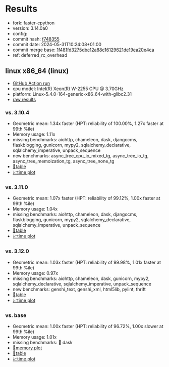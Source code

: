 # Results

- fork: faster-cpython
- version: 3.14.0a0
- config: 
- commit hash: [f748355](https://github.com/faster%2dcpython/cpython/commit/f748355)
- commit date: 2024-05-31T10:24:08+01:00
- commit merge base: [1f481fd3275dbc12a88c16129621de19ea20e4ca](https://github.com/faster%2dcpython/cpython/commit/1f481fd3275dbc12a88c16129621de19ea20e4ca)
- ref: deferred_rc_overhead

## linux x86_64 (linux)

- [GitHub Action run](https://github.com/faster-cpython/benchmarking/actions/runs/9315983053)
- cpu model: Intel(R) Xeon(R) W-2255 CPU @ 3.70GHz
- platform: Linux-5.4.0-164-generic-x86_64-with-glibc2.31
- [raw results](bm-20240531-linux-x86_64-faster%252dcpython-deferred_rc_overhead-3.14.0a0-f748355.json)

### vs. 3.10.4

- Geometric mean: 1.34x faster (HPT: reliability of 100.00%, 1.27x faster at 99th %ile)
- Memory usage: 1.11x
- missing benchmarks: aiohttp, chameleon, dask, djangocms, flaskblogging, gunicorn, mypy2, sqlalchemy_declarative, sqlalchemy_imperative, unpack_sequence
- new benchmarks: async_tree_cpu_io_mixed_tg, async_tree_io_tg, async_tree_memoization_tg, async_tree_none_tg
- [📄table](bm-20240531-linux-x86_64-faster%252dcpython-deferred_rc_overhead-3.14.0a0-f748355-vs-3.10.4.md)
- [📈time plot](bm-20240531-linux-x86_64-faster%252dcpython-deferred_rc_overhead-3.14.0a0-f748355-vs-3.10.4.png)

### vs. 3.11.0

- Geometric mean: 1.07x faster (HPT: reliability of 99.12%, 1.00x faster at 99th %ile)
- Memory usage: 1.04x
- missing benchmarks: aiohttp, chameleon, dask, djangocms, flaskblogging, gunicorn, mypy2, sqlalchemy_declarative, sqlalchemy_imperative, unpack_sequence
- [📄table](bm-20240531-linux-x86_64-faster%252dcpython-deferred_rc_overhead-3.14.0a0-f748355-vs-3.11.0.md)
- [📈time plot](bm-20240531-linux-x86_64-faster%252dcpython-deferred_rc_overhead-3.14.0a0-f748355-vs-3.11.0.png)

### vs. 3.12.0

- Geometric mean: 1.03x faster (HPT: reliability of 99.98%, 1.01x faster at 99th %ile)
- Memory usage: 0.97x
- missing benchmarks: aiohttp, chameleon, dask, gunicorn, mypy2, sqlalchemy_declarative, sqlalchemy_imperative, unpack_sequence
- new benchmarks: genshi_text, genshi_xml, html5lib, pylint, thrift
- [📄table](bm-20240531-linux-x86_64-faster%252dcpython-deferred_rc_overhead-3.14.0a0-f748355-vs-3.12.0.md)
- [📈time plot](bm-20240531-linux-x86_64-faster%252dcpython-deferred_rc_overhead-3.14.0a0-f748355-vs-3.12.0.png)

### vs. base

- Geometric mean: 1.00x faster (HPT: reliability of 96.72%, 1.00x slower at 99th %ile)
- Memory usage: 1.01x
- missing benchmarks: 🔴 dask
- [🧠memory plot](bm-20240531-linux-x86_64-faster%252dcpython-deferred_rc_overhead-3.14.0a0-f748355-vs-base-mem.png)
- [📄table](bm-20240531-linux-x86_64-faster%252dcpython-deferred_rc_overhead-3.14.0a0-f748355-vs-base.md)
- [📈time plot](bm-20240531-linux-x86_64-faster%252dcpython-deferred_rc_overhead-3.14.0a0-f748355-vs-base.png)

